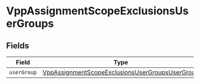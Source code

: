 # VppAssignmentScopeExclusionsUserGroups


## Fields

| Field                                                                                                                     | Type                                                                                                                      | Required                                                                                                                  | Description                                                                                                               |
| ------------------------------------------------------------------------------------------------------------------------- | ------------------------------------------------------------------------------------------------------------------------- | ------------------------------------------------------------------------------------------------------------------------- | ------------------------------------------------------------------------------------------------------------------------- |
| `userGroup`                                                                                                               | [VppAssignmentScopeExclusionsUserGroupsUserGroup](../../models/shared/vppassignmentscopeexclusionsusergroupsusergroup.md) | :heavy_minus_sign:                                                                                                        | N/A                                                                                                                       |